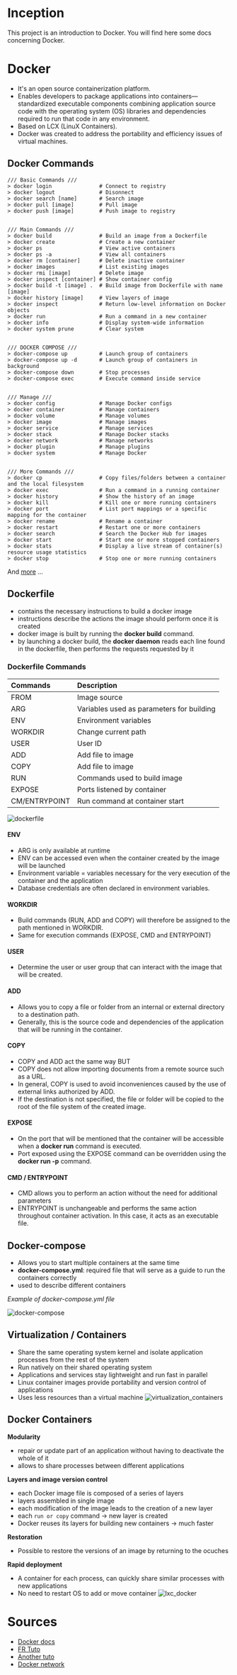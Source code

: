# Inception
This project is an introduction to Docker. You will find here some docs concerning Docker.

# Docker
- It's an open source containerization platform.
- Enables developers to package applications into containers—standardized executable components combining application source code with the operating system (OS) libraries and dependencies required to run that code in any environment.
- Based on LCX (LinuX Containers).
- Docker was created to address the portability and efficiency issues of virtual machines.

## Docker Commands
```
/// Basic Commands ///
> docker login               # Connect to registry
> docker logout              # Disonnect
> docker search [name]       # Search image
> docker pull [image]        # Pull image
> docker push [image]        # Push image to registry


/// Main Commands ///
> docker build	             # Build an image from a Dockerfile
> docker create	             # Create a new container
> docker ps                  # View active containers
> docker ps -a               # View all containers
> docker rm [container]      # Delete inactive container
> docker images              # List existing images
> docker rmi [image]         # Delete image
> docker inspect [container] # Show container config
> docker build -t [image] .  # Build image from Dockerfile with name [image]
> docker history [image]     # View layers of image
> docker inspect             # Return low-level information on Docker objects
> docker run                 # Run a command in a new container
> docker info                # Display system-wide information
> docker system prune        # Clear system


/// DOCKER COMPOSE ///
> docker-compose up          # Launch group of containers
> docker-compose up -d       # Launch group of containers in background
> docker-compose down        # Stop processes
> docker-compose exec        # Execute command inside service


/// Manage /// 
> docker config              # Manage Docker configs
> docker container           # Manage containers
> docker volume              # Manage volumes
> docker image               # Manage images
> docker service             # Manage services
> docker stack               # Manage Docker stacks
> docker network             # Manage networks
> docker plugin              # Manage plugins
> docker system              # Manage Docker


/// More Commands ///
> docker cp                  # Copy files/folders between a container and the local filesystem
> docker exec                # Run a command in a running container
> docker history             # Show the history of an image
> docker kill                # Kill one or more running containers
> docker port                # List port mappings or a specific mapping for the container
> docker rename              # Rename a container
> docker restart             # Restart one or more containers
> docker search              # Search the Docker Hub for images
> docker start               # Start one or more stopped containers
> docker stats               # Display a live stream of container(s) resource usage statistics
> docker stop                # Stop one or more running containers

```
And [more](https://docs.docker.com/engine/reference/commandline/docker/) ... 

## Dockerfile
- contains the necessary instructions to build a docker image
- instructions describe the actions the image should perform once it is created
- docker image is built by running the **docker build** command.
- by launching a docker build, the **docker daemon** reads each line found in the dockerfile, then performs the requests requested by it

### Dockerfile Commands
| Commands         | Description                                  |
| :----------      |:------------------------------------------   |
| FROM             | Image source                                 |
| ARG              | Variables used as parameters for building    |
| ENV              | Environment variables                        |
| WORKDIR          | Change current path                          |
| USER             | User ID                                      |
| ADD              | Add file to image                            |
| COPY             | Add file to image                            |
| RUN              | Commands used to build image                 |
| EXPOSE           | Ports listened by container                  |
| CM/ENTRYPOINT    | Run command at container start               |

![dockerfile](/docs/exemple_dockerfile.png)

#### ENV
- ARG is only available at runtime
- ENV can be accessed even when the container created by the image will be launched
- Environment variable = variables necessary for the very execution of the container and the application
- Database credentials are often declared in environment variables.

#### WORKDIR
- Build commands (RUN, ADD and COPY) will therefore be assigned to the path mentioned in WORKDIR.
- Same for execution commands (EXPOSE, CMD and ENTRYPOINT)

#### USER
- Determine the user or user group that can interact with the image that will be created.

#### ADD
- Allows you to copy a file or folder from an internal or external directory to a destination path.
- Generally, this is the source code and dependencies of the application that will be running in the container.

#### COPY
- COPY and ADD act the same way BUT
- COPY does not allow importing documents from a remote source such as a URL.
- In general, COPY is used to avoid inconveniences caused by the use of external links authorized by ADD.
- If the destination is not specified, the file or folder will be copied to the root of the file system of the created image.

#### EXPOSE
- On the port that will be mentioned that the container will be accessible when a **docker run** command is executed.
- Port exposed using the EXPOSE command can be overridden using the **docker run -p** command.

#### CMD / ENTRYPOINT
- CMD allows you to perform an action without the need for additional parameters
- ENTRYPOINT is unchangeable and performs the same action throughout container activation. In this case, it acts as an executable file.

## Docker-compose
- Allows you to start multiple containers at the same time
- **docker-compose.yml**: required file that will serve as a guide to run the containers correctly
- used to describe different containers

*Example of docker-compose.yml file*

![docker-compose](/docs/exemple_docker_compose.png)

## Virtualization / Containers
- Share the same operating system kernel and isolate application processes from the rest of the system
- Run natively on their shared operating system
- Applications and services stay lightweight and run fast in parallel
- Linux container images provide portability and version control of applications
- Uses less resources than a virtual machine
![virtualization_containers](/docs/virtualization_vs_container.png)

## Docker Containers
**Modularity**
- repair or update part of an application without having to deactivate the whole of it
- allows to share processes between different applications

**Layers and image version control**
- each Docker image file is composed of a series of layers
- layers assembled in single image
- each modification of the image leads to the creation of a new layer
- each `run or copy` command -> new layer is created
- Docker reuses its layers for building new containers -> much faster

**Restoration**
- Possible to restore the versions of an image by returning to the ocuches

**Rapid deployment**
- A container for each process, can quickly share similar processes with new applications
- No need to restart OS to add or move container
![lxc_docker](/docs/container_linux_vs_docker.png)

# Sources
- [Docker docs](https://docs.docker.com)
- [FR Tuto](https://www.youtube.com/watch?v=fZZwN_e3LYg)
- [Another tuto](https://www.youtube.com/watch?v=sn6PlRf-UHk&t=1387s)
- [Docker network](https://devopssec.fr/article/fonctionnement-manipulation-reseau-docker#:~:text=Ce%20type%20de%20réseau%20permet,IP%20que%20votre%20machine%20hôte.)
